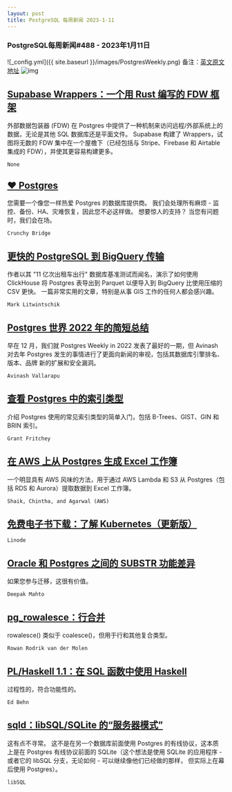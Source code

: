 ```yaml
---
layout: post
title: PostgreSQL 每周新闻 2023-1-11
---
```

### PostgreSQL每周新闻#488 - 2023年1月11日
![_config.yml]({{ site.baseurl }}/images/PostgresWeekly.png)
备注：[英文原文地址](https://postgresweekly.com/issues/488)
![img](https://res.cloudinary.com/cpress/image/upload/c_fill,g_auto,w_430,h_100/e_make_transparent/co_white,e_outline:7/xyflkz7n00elwtgja9ne.png)
## [Supabase Wrappers：一个用 Rust 编写的 FDW 框架](https://postgresweekly.com/link/133810/web)
外部数据包装器 (FDW) 在 Postgres 中提供了一种机制来访问远程/外部系统上的数据，无论是其他 SQL 数据库还是平面文件。 Supabase 构建了 Wrappers，试图将无数的 FDW 集中在一个屋檐下（已经包括与 Stripe、Firebase 和 Airtable 集成的 FDW），并使其更容易构建更多。


`None`
## [❤️ Postgres](https://postgresweekly.com/link/133809/web)
您需要一个像您一样热爱 Postgres 的数据库提供商。 我们会处理所有麻烦 - 监控、备份、HA、灾难恢复，因此您不必这样做。 想要惊人的支持？ 当您有问题时，我们会在场。


`Crunchy Bridge `
## [更快的 PostgreSQL 到 BigQuery 传输](https://postgresweekly.com/link/133812/web)
作者以其 "11 亿次出租车出行" 数据库基准测试而闻名，演示了如何使用 ClickHouse 将 Postgres 表导出到 Parquet 以便导入到 BigQuery 比使用压缩的 CSV 更快。 一篇非常实用的文章，特别是从事 GIS 工作的任何人都会感兴趣。


`Mark Litwintschik `
## [Postgres 世界 2022 年的简短总结](https://postgresweekly.com/link/133813/web)
早在 12 月，我们就 Postgres Weekly in 2022 发表了最好的一期，但 Avinash 对去年 Postgres 发生的事情进行了更面向新闻的审视，包括其数据库引擎排名、版本、品牌 新的扩展和安全漏洞。


`Avinash Vallarapu `
## [查看 Postgres 中的索引类型](https://postgresweekly.com/link/133818/web)
介绍 Postgres 使用的常见索引类型的简单入门，包括 B-Trees、GIST、GIN 和 BRIN 索引。


`Grant Fritchey `
## [在 AWS 上从 Postgres 生成 Excel 工作簿](https://postgresweekly.com/link/133819/web)
一个明显具有 AWS 风味的方法，用于通过 AWS Lambda 和 S3 从 Postgres（包括 RDS 和 Aurora）提取数据到 Excel 工作簿。


`Shaik, Chintha, and Agarwal (AWS) `
## [免费电子书下载：了解 Kubernetes（更新版）](https://postgresweekly.com/link/133820/web)


`Linode `
## [Oracle 和 Postgres 之间的 SUBSTR 功能差异](https://postgresweekly.com/link/133821/web)
如果您参与迁移，这很有价值。


`Deepak Mahto `
## [pg_rowalesce：行合并](https://postgresweekly.com/link/133824/web)
rowalesce() 类似于 coalesce()，但用于行和其他复合类型。


`Rowan Rodrik van der Molen `
## [PL/Haskell 1.1：在 SQL 函数中使用 Haskell](https://postgresweekly.com/link/133825/web)
过程性的，符合功能性的。

`Ed Behn `
## [sqld：libSQL/SQLite 的“服务器模式”](https://postgresweekly.com/link/133826/web)
这有点不寻常。 这不是在另一个数据库前面使用 Postgres 的有线协议，这本质上是在 Postgres 有线协议前面的 SQLite（这个想法是使用 SQLite 的应用程序 - 或者它的 libSQL 分支，无论如何 - 可以继续像他们已经做的那样， 但实际上在幕后使用 Postgres）。


`libSQL `
